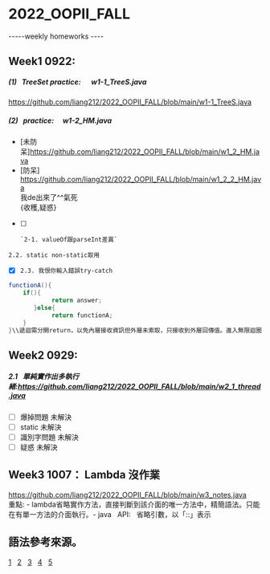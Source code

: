 # 2022_OOPII_FALL
-----weekly homeworks ----
## Week1 0922: 
##### (1) &nbsp; TreeSet practice: &emsp; w1-1_TreeS.java
https://github.com/liang212/2022_OOPII_FALL/blob/main/w1-1_TreeS.java
##### (2) &nbsp; practice: &emsp;w1-2_HM.java
* [未防呆]https://github.com/liang212/2022_OOPII_FALL/blob/main/w1_2_HM.java
* [防呆]  
https://github.com/liang212/2022_OOPII_FALL/blob/main/w1_2_2_HM.java  
    我de出來了^^氣死  
    {收穫,疑惑}  
- [ ]     `2-1. valueOf跟parseInt差異`
`2.2. static non-static取用`  
- [x] `2.3. 我恨你輸入錯誤try-catch `
```JAVA
functionA(){
    if(){
            return answer;
       }else{
            return functionA;
    }
}\\遞迴需分開return，以免內層接收資訊但外層未索取，只接收到外層回傳值。進入無限迴圈。
``` 
## Week2 0929:
##### 2.1 &nbsp; 單純實作出多執行緒:https://github.com/liang212/2022_OOPII_FALL/blob/main/w2_1_thread.java
- [ ] 爆掉問題 未解決
- [ ] static 未解決
- [ ] 識別字問題 未解決
- [ ] 疑惑 未解決
## Week3 1007：&nbsp;Lambda 沒作業
https://github.com/liang212/2022_OOPII_FALL/blob/main/w3_notes.java  
重點: - lambda省略實作方法，直接判斷到該介面的唯一方法中，精簡語法。只能在有單一方法的介面執行。- java &nbsp; API:  &nbsp;  省略引數，以「::」表示
## 語法參考來源。  
[1](https://blog.csdn.net/u012067966/article/details/50736647) &nbsp; [2](https://www.casper.tw/development/2019/11/23/ten-mins-learn-markdown/) &nbsp; [3](https://ithelp.ithome.com.tw/articles/10203758) &nbsp; [4](https://markdown.tw/) &nbsp; [5](https://github.com/kaivin/markdown/blob/master/readme.md)

